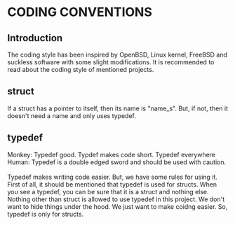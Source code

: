 # CODING CONVENTIONS
## Introduction
The coding style has been inspired by OpenBSD, Linux kernel, FreeBSD and 
suckless software with some slight modifications. It is recommended to read 
about the coding style of mentioned projects.

## struct
If a struct has a pointer to itself, then its name is "name_s". But, if not, 
then it doesn't need a name and only uses typedef.

## typedef
Monkey: Typedef good. Typdef makes code short. Typedef everywhere<br />
Human: Typedef is a double edged sword and should be used with caution.<br />
<br />
Typedef makes writing code easier. But, we have some rules for using it.<br />
First of all, it should be mentioned that typedef is used for structs.
When you see a typedef, you can be sure that it is a struct and nothing else. 
Nothing other than struct is allowed to use typedef in this project. We don't 
want to hide things under the hood. We just want to make coidng easier. So, 
typedef is only for structs.

